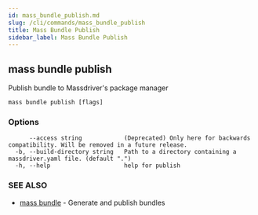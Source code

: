 ```yaml
---
id: mass_bundle_publish.md
slug: /cli/commands/mass_bundle_publish
title: Mass Bundle Publish
sidebar_label: Mass Bundle Publish
---
```

## mass bundle publish

Publish bundle to Massdriver's package manager

```
mass bundle publish [flags]
```

### Options

```
      --access string            (Deprecated) Only here for backwards compatibility. Will be removed in a future release.
  -b, --build-directory string   Path to a directory containing a massdriver.yaml file. (default ".")
  -h, --help                     help for publish
```

### SEE ALSO

* [mass bundle](/cli/commands/mass_bundle)	 - Generate and publish bundles

